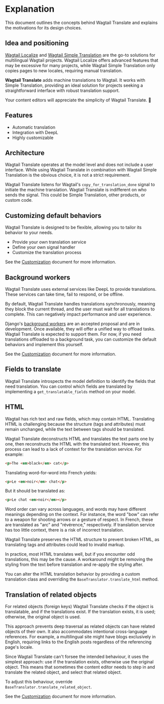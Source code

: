 # Explanation

This document outlines the concepts behind Wagtail Translate and explains the motivations for its design choices.

## Idea and positioning

[Wagtail Localize](https://wagtail-localize.org/) and [Wagtail Simple Translation](https://docs.wagtail.org/en/stable/reference/contrib/simple_translation.html) are the go-to solutions for multilingual Wagtail projects.
Wagtail Localize offers advanced features that may be excessive for many projects, while Wagtail Simple Translation only copies pages to new locales, requiring manual translation.

**Wagtail Translate** adds machine translations to Wagtail. It works with Simple Translation, providing an ideal solution for projects seeking a straightforward interface with robust translation support.

Your content editors will appreciate the simplicity of Wagtail Translate. 🥳

## Features

- Automatic translation
- Integration with DeepL
- Highly customizable

## Architecture

Wagtail Translate operates at the model level and does not include a user interface. While using Wagtail Translate in combination with Wagtail Simple Translation is the obvious choice, it is not a strict requirement.

Wagtail Translate listens for Wagtail's `copy_for_translation_done` signal to initiate the machine translation.
Wagtail Translate is indifferent on who sends the signal. This could be Simple Translation, other products, or custom code.

## Customizing default behaviors

Wagtail Translate is designed to be flexible, allowing you to tailor its behavior to your needs.

- Provide your own translation service
- Define your own signal handler
- Customize the translation process

See the [Customization](customization.md) document for more information.

## Background workers

Wagtail Translate uses external services like DeepL to provide translations. These services can take time, fail to respond, or be offline.

By default, Wagtail Translate handles translations synchronously, meaning they block the current thread, and the user must wait for all translations to complete. This can negatively impact performance and user experience.

Django's [background workers](https://www.djangoproject.com/weblog/2024/may/29/django-enhancement-proposal-14-background-workers/) are an accepted proposal and are in development. Once available, they will offer a unified way to offload tasks. Wagtail Translate is expected to support them. For now, if you need translations offloaded to a background task, you can customize the default behaviors and implement this yourself.

See the [Customization](customization.md) document for more information.

## Fields to translate

Wagtail Translate introspects the model definition to identify the fields that need translation. You can control which fields are translated by implementing a `get_translatable_fields` method on your model.

## HTML

Wagtail has rich text and raw fields, which may contain HTML. Translating HTML is challenging because the structure (tags and attributes) must remain unchanged, while the text between tags should be translated.

Wagtail Translate deconstructs HTML and translates the text parts one by one, then reconstructs the HTML with the translated text. However, this process can lead to a lack of context for the translation service. For example:

```html
<p>The <em>black</em> cat</p>
```
Translating word-for-word into French yields:
```html
<p>Le <em>noir</em> chat</p>
```
But it should be translated as:
```html
<p>Le chat <em>noir</em></p>
```

Word order can vary across languages, and words may have different meanings depending on the context. For instance, the word "bow" can refer to a weapon for shooting arrows or a gesture of respect. In French, these are translated as "arc" and "révérence," respectively. If translation service has too little context, there is a risk of incorrect translation.

Wagtail Translate preserves the HTML structure to prevent broken HTML, as translating tags and attributes could lead to invalid markup.

In practice, most HTML translates well, but if you encounter odd translations, this may be the cause. A workaround might be removing the styling from the text before translation and re-apply the styling after.

You can alter the HTML translation behavior by providing a custom translation class and overriding the `BaseTranslator.translate_html` method.

## Translation of related objects

For related objects (foreign keys) Wagtail Translate checks if the object is translatable, and if the translations exist. If the translation exists, it is used; otherwise, the original object is used.

This approach prevents deep traversal as related objects can have related objects of their own. It also accommodates intentional cross-language references. For example, a multilingual site might have blogs exclusively in English, requiring links to the English posts regardless of the referencing page's locale.

Since Wagtail Translate can't forsee the intended behaviour, it uses the simplest approach: use if the translation exists, otherwise use the original object. This  means that sometimes the content editor needs to step in and translate the related object, and select that related object.

To adjust this behaviour, override `BaseTranslator.translate_related_object`.

See the [Customization](customization.md) document for more information.
